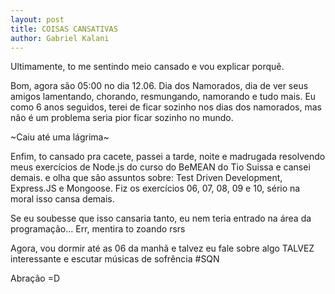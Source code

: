 ```yaml
---
layout: post
title: COISAS CANSATIVAS
author: Gabriel Kalani
---
```


Ultimamente, to me sentindo meio cansado e vou explicar porquê.



Bom, agora são 05:00 no dia 12.06.
Dia dos Namorados, dia de ver seus amigos lamentando, chorando, resmungando, namorando e tudo mais. Eu como 6 anos seguidos, terei de ficar sozinho nos dias dos namorados, mas não é um problema seria pior ficar sozinho no mundo.

~Caiu até uma lágrima~

Enfim, to cansado pra cacete, passei a tarde, noite e madrugada resolvendo meus exercícios de Node.js do curso do BeMEAN do Tio Suissa e cansei demais. e olha que são assuntos sobre: Test Driven Development, Express.JS e Mongoose.
Fiz os exercícios 06, 07, 08, 09 e 10, sério na moral isso cansa demais.

Se eu soubesse que isso cansaria tanto, eu nem teria entrado na área da programação... Err, mentira to zoando rsrs

Agora, vou dormir até as 06 da manhã e talvez eu fale sobre algo TALVEZ interessante e escutar músicas de sofrência #SQN

Abração =D
